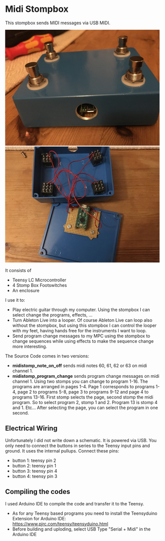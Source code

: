 # Midi Stompbox

This stompbox sends MIDI messages via USB MIDI. 

![stompbox.jpeg](stompbox.jpeg)
![stompbox_open.jpeg](stompbox_open.jpeg)


It consists of

* Teensy LC Microcontroller
* 4 Stomp Box Footswitches
* An enclosure

I use it to:

* Play electric guitar through my computer. Using the stompbox I can select change the programs, effects, ...
* Turn Ableton Live into a looper. Of course Ableton Live can loop also without the stompbox, but using this stompbox I can control the looper with my feet, having hands free for the instruments I want to loop.
* Send program change messages to my MPC using the stompbox to change sequences while using effects to make the sequence change more interesting.

The Source Code comes in two versions:

* **midistomp_note_on_off** sends midi notes 60, 61, 62 or 63 on midi channel 1.
* **midistomp_program_change** sends program change messages on midi channel 1. Using two stomps you can change to program 1-16. The programs are arranged in pages 1-4. Page 1 corresponds to programs 1-4, page 2 to programs 5-8, page 3 to programs 9-12 and page 4 to programs 13-16. First stomp selects the page, second stomp the midi program. So to select program 2, stomp 1 and 2. Program 13 is stomp 4 and 1. Etc... After selecting the page, you can select the program in one second.

## Electrical Wiring

Unfortunately I did not write down a schematic. It is powered via USB. You only need to connect the buttons in series to the Teensy input pins and ground. It uses the internal pullups. Connect these pins:

* button 1: teensy pin 2
* button 2: teensy pin 1
* button 3: teensy pin 4
* button 4: teensy pin 3

## Compiling the codes

I used Arduino IDE to compile the code and transfer it to the Teensy. 

* As for any Teensy based programs you need to install the Teensyduino Extension for Arduino IDE: https://www.pjrc.com/teensy/teensyduino.html
* Before building and uploding, select USB Type "Serial + Midi" in the Arduino IDE

